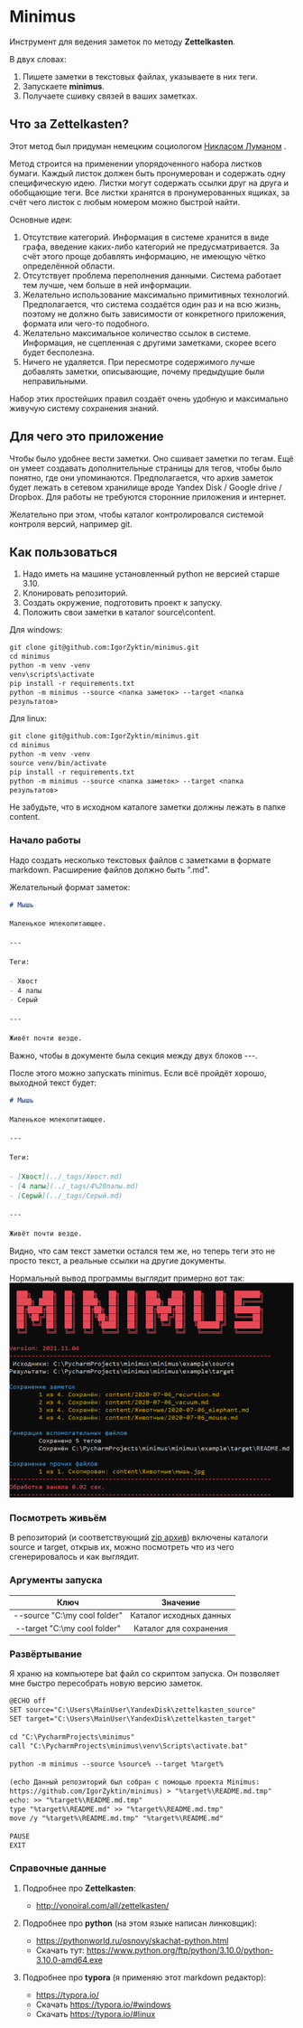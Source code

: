 # Minimus

Инструмент для ведения заметок по методу **Zettelkasten**.

В двух словах:

1. Пишете заметки в текстовых файлах, указываете в них теги.
1. Запускаете **minimus**.
1. Получаете сшивку связей в ваших заметках.

## Что за **Zettelkasten**?

Этот метод был придуман немецким социологом
[Никласом Луманом](https://ru.wikipedia.org/wiki/%D0%9B%D1%83%D0%BC%D0%B0%D0%BD,_%D0%9D%D0%B8%D0%BA%D0%BB%D0%B0%D1%81)
.

Метод строится на применении упорядоченного набора листков бумаги. Каждый
листок должен быть пронумерован и содержать одну специфическую идею. Листки
могут содержать ссылки друг на друга и обобщающие теги. Все листки хранятся в
пронумерованных ящиках, за счёт чего листок с любым номером можно быстрой
найти.

Основные идеи:

1. Отсутствие категорий. Информация в системе хранится в виде графа, введение
   каких-либо категорий не предусматривается. За счёт этого проще добавлять
   информацию, не имеющую чётко определённой области.
2. Отсутствует проблема переполнения данными. Система работает тем лучше, чем
   больше в ней информации.
3. Желательно использование максимально примитивных технологий. Предполагается,
   что система создаётся один раз и на всю жизнь, поэтому не должно быть
   зависимости от конкретного приложения, формата или чего-то подобного.
4. Желательно максимальное количество ссылок в системе. Информация, не
   сцепленная с другими заметками, скорее всего будет бесполезна.
5. Ничего не удаляется. При пересмотре содержимого лучше добавлять заметки,
   описывающие, почему предыдущие были неправильными.

Набор этих простейших правил создаёт очень удобную и максимально живучую
систему сохранения знаний.

## Для чего это приложение

Чтобы было удобнее вести заметки. Оно сшивает заметки по тегам. Ещё он умеет
создавать дополнительные страницы для тегов, чтобы было понятно, где они
упоминаются. Предполагается, что архив заметок будет лежать в сетевом хранилище
вроде Yandex Disk / Google drive / Dropbox. Для работы не требуются сторонние
приложения и интернет.

Желательно при этом, чтобы каталог контролировался системой контроля версий,
например git.

## Как пользоваться

1. Надо иметь на машине установленный python не версией старше 3.10.
2. Клонировать репозиторий.
3. Создать окружение, подготовить проект к запуску.
4. Положить свои заметки в каталог source\content.

Для windows:

```shell
git clone git@github.com:IgorZyktin/minimus.git
cd minimus
python -m venv -venv
venv\scripts\activate
pip install -r requirements.txt
python -m minimus --source <папка заметок> --target <папка результатов>
```

Для linux:

```shell
git clone git@github.com:IgorZyktin/minimus.git
cd minimus
python -m venv -venv
source venv/bin/activate
pip install -r requirements.txt
python -m minimus --source <папка заметок> --target <папка результатов>
```

Не забудьте, что в исходном каталоге заметки должны лежать в папке content.

### Начало работы

Надо создать несколько текстовых файлов с заметками в формате markdown.
Расширение файлов должно быть ".md".

Желательный формат заметок:

```markdown
# Мышь

Маленькое млекопитающее.

---

Теги:

- Хвост
- 4 лапы
- Серый

---

Живёт почти везде.
```

Важно, чтобы в документе была секция между двух блоков ---.

После этого можно запускать minimus. Если всё пройдёт хорошо, выходной текст
будет:

```markdown
# Мышь

Маленькое млекопитающее.

---

Теги:

- [Хвост](../_tags/Хвост.md)
- [4 лапы](../_tags/4%20лапы.md)
- [Серый](../_tags/Серый.md)

---

Живёт почти везде.
```

Видно, что сам текст заметки остался тем же, но теперь теги это не просто
текст, а реальные ссылки на другие документы.

Нормальный вывод программы выглядит примерно вот так:
![demo](./demo.png)

### Посмотреть живьём

В репозиторий (и
соответствующий [zip архив](https://github.com/IgorZyktin/minimus/archive/master.zip))
включены каталоги source и target, открыв их, можно посмотреть что из чего
сгенерировалось и как выглядит.

### Аргументы запуска

Ключ | Значение
:--------------------------------------:|:-----------------------------------:
--source "C:\my cool folder"  | Каталог исходных данных
--target "C:\my cool folder"  | Каталог для сохранения

### Развёртывание

Я храню на компьютере bat файл со скриптом запуска. Он позволяет мне быстро
пересобрать новую версию заметок.

```batch
@ECHO off
SET source="C:\Users\MainUser\YandexDisk\zettelkasten_source"
SET target="C:\Users\MainUser\YandexDisk\zettelkasten_target"

cd "C:\PycharmProjects\minimus"
call "C:\PycharmProjects\minimus\venv\Scripts\activate.bat"

python -m minimus --source %source% --target %target%

(echo Данный репозиторий был собран с помощью проекта Minimus: https://github.com/IgorZyktin/minimus) > "%target%\README.md.tmp"
echo: >> "%target%\README.md.tmp"
type "%target%\README.md" >> "%target%\README.md.tmp"
move /y "%target%\README.md.tmp" "%target%\README.md"

PAUSE
EXIT
```

### Справочные данные

1. Подробнее про **Zettelkasten**:
    * http://vonoiral.com/all/zettelkasten/

1. Подробнее про **python** (на этом языке написан линковщик):
    * https://pythonworld.ru/osnovy/skachat-python.html
    * Скачать тут: https://www.python.org/ftp/python/3.10.0/python-3.10.0-amd64.exe

1. Подробнее про **typora** (я применяю этот markdown редактор):
    * https://typora.io/
    * Скачать https://typora.io/#windows
    * Скачать https://typora.io/#linux
